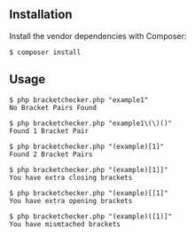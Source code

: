 ## Installation

Install the vendor dependencies with Composer:

    $ composer install

## Usage

    $ php bracketchecker.php "example1"
    No Bracket Pairs Found
    
    $ php bracketchecker.php "example1\(\)()"
    Found 1 Bracket Pair

    $ php bracketchecker.php "(example)[1]"
    Found 2 Bracket Pairs
    
    $ php bracketchecker.php "(example)[1]]"
    You have extra closing brackets
    
    $ php bracketchecker.php "(example)[[1]"
    You have extra opening brackets
    
    $ php bracketchecker.php "(example)([1)]"
    You have mismtached brackets


